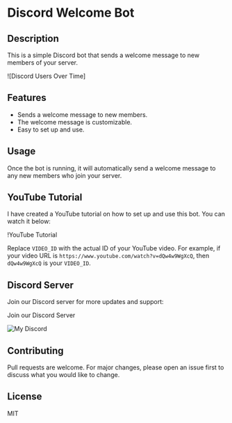 # Discord Welcome Bot

## Description
This is a simple Discord bot that sends a welcome message to new members of your server.

![Discord Users Over Time]

## Features
- Sends a welcome message to new members.
- The welcome message is customizable.
- Easy to set up and use.

## Usage
Once the bot is running, it will automatically send a welcome message to any new members who join your server.

## YouTube Tutorial
I have created a YouTube tutorial on how to set up and use this bot. You can watch it below:

!YouTube Tutorial

Replace `VIDEO_ID` with the actual ID of your YouTube video. For example, if your video URL is `https://www.youtube.com/watch?v=dQw4w9WgXcQ`, then `dQw4w9WgXcQ` is your `VIDEO_ID`.

## Discord Server
Join our Discord server for more updates and support:

Join our Discord Server

![My Discord](https://discord-readme-badge.vercel.app/api?id=635933198035058700)

## Contributing
Pull requests are welcome. For major changes, please open an issue first to discuss what you would like to change.

## License
MIT
